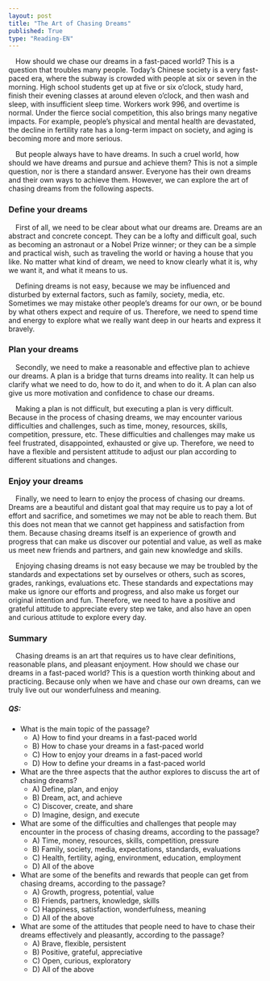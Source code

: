 ```yaml
---
layout: post
title: "The Art of Chasing Dreams"
published: True
type: "Reading-EN"
---
```



&emsp;How should we chase our dreams in a fast-paced world? This is a question that troubles many people. Today’s Chinese society is a very fast-paced era, where the subway is crowded with people at six or seven in the morning. High school students get up at five or six o’clock, study hard, finish their evening classes at around eleven o’clock, and then wash and sleep, with insufficient sleep time. Workers work 996, and overtime is normal. Under the fierce social competition, this also brings many negative impacts. For example, people’s physical and mental health are devastated, the decline in fertility rate has a long-term impact on society, and aging is becoming more and more serious.

&emsp;But people always have to have dreams. In such a cruel world, how should we have dreams and pursue and achieve them? This is not a simple question, nor is there a standard answer. Everyone has their own dreams and their own ways to achieve them. However, we can explore the art of chasing dreams from the following aspects.

### Define your dreams

&emsp;First of all, we need to be clear about what our dreams are. Dreams are an abstract and concrete concept. They can be a lofty and difficult goal, such as becoming an astronaut or a Nobel Prize winner; or they can be a simple and practical wish, such as traveling the world or having a house that you like. No matter what kind of dream, we need to know clearly what it is, why we want it, and what it means to us.

&emsp;Defining dreams is not easy, because we may be influenced and disturbed by external factors, such as family, society, media, etc. Sometimes we may mistake other people’s dreams for our own, or be bound by what others expect and require of us. Therefore, we need to spend time and energy to explore what we really want deep in our hearts and express it bravely.

### Plan your dreams

&emsp;Secondly, we need to make a reasonable and effective plan to achieve our dreams. A plan is a bridge that turns dreams into reality. It can help us clarify what we need to do, how to do it, and when to do it. A plan can also give us more motivation and confidence to chase our dreams.

&emsp;Making a plan is not difficult, but executing a plan is very difficult. Because in the process of chasing dreams, we may encounter various difficulties and challenges, such as time, money, resources, skills, competition, pressure, etc. These difficulties and challenges may make us feel frustrated, disappointed, exhausted or give up. Therefore, we need to have a flexible and persistent attitude to adjust our plan according to different situations and changes.

### Enjoy your dreams

&emsp;Finally, we need to learn to enjoy the process of chasing our dreams. Dreams are a beautiful and distant goal that may require us to pay a lot of effort and sacrifice, and sometimes we may not be able to reach them. But this does not mean that we cannot get happiness and satisfaction from them. Because chasing dreams itself is an experience of growth and progress that can make us discover our potential and value, as well as make us meet new friends and partners, and gain new knowledge and skills.

&emsp;Enjoying chasing dreams is not easy because we may be troubled by the standards and expectations set by ourselves or others, such as scores, grades, rankings, evaluations etc. These standards and expectations may make us ignore our efforts and progress, and also make us forget our original intention and fun. Therefore, we need to have a positive and grateful attitude to appreciate every step we take, and also have an open and curious attitude to explore every day.

### Summary

&emsp;Chasing dreams is an art that requires us to have clear definitions, reasonable plans, and pleasant enjoyment. How should we chase our dreams in a fast-paced world? This is a question worth thinking about and practicing. Because only when we have and chase our own dreams, can we truly live out our wonderfulness and meaning.



##### QS:

- What is the main topic of the passage?
  - A) How to find your dreams in a fast-paced world
  - B) How to chase your dreams in a fast-paced world
  - C) How to enjoy your dreams in a fast-paced world
  - D) How to define your dreams in a fast-paced world
- What are the three aspects that the author explores to discuss the art of chasing dreams?
  - A) Define, plan, and enjoy
  - B) Dream, act, and achieve
  - C) Discover, create, and share
  - D) Imagine, design, and execute
- What are some of the difficulties and challenges that people may encounter in the process of chasing dreams, according to the passage?
  - A) Time, money, resources, skills, competition, pressure
  - B) Family, society, media, expectations, standards, evaluations
  - C) Health, fertility, aging, environment, education, employment
  - D) All of the above
- What are some of the benefits and rewards that people can get from chasing dreams, according to the passage?
  - A) Growth, progress, potential, value
  - B) Friends, partners, knowledge, skills
  - C) Happiness, satisfaction, wonderfulness, meaning
  - D) All of the above
- What are some of the attitudes that people need to have to chase their dreams effectively and pleasantly, according to the passage?
  - A) Brave, flexible, persistent
  - B) Positive, grateful, appreciative
  - C) Open, curious, exploratory
  - D) All of the above
